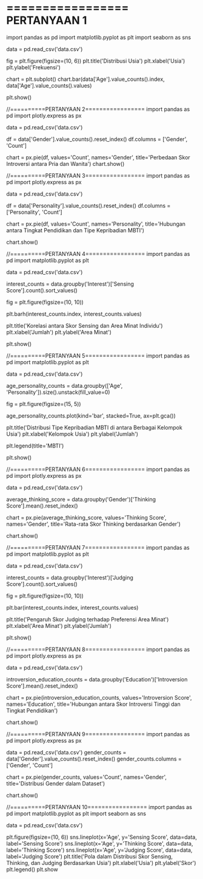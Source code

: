 =================
PERTANYAAN 1
=================

import pandas as pd
import matplotlib.pyplot as plt
import seaborn as sns

data = pd.read_csv('data.csv')

fig = plt.figure(figsize=(10, 6))
plt.title('Distribusi Usia')
plt.xlabel('Usia')
plt.ylabel('Frekuensi')

chart = plt.subplot()
chart.bar(data['Age'].value_counts().index, data['Age'].value_counts().values)

plt.show()

//==========PERTANYAAN 2=================
import pandas as pd
import plotly.express as px

data = pd.read_csv('data.csv')

df = data['Gender'].value_counts().reset_index()
df.columns = ['Gender', 'Count']

chart = px.pie(df, values='Count', names='Gender', title='Perbedaan Skor Introversi antara Pria dan Wanita')
chart.show()

//==========PERTANYAAN 3=================
import pandas as pd
import plotly.express as px

data = pd.read_csv('data.csv')

df = data['Personality'].value_counts().reset_index()
df.columns = ['Personality', 'Count']

chart = px.pie(df, values='Count', names='Personality', title='Hubungan antara Tingkat Pendidikan dan Tipe Kepribadian MBTI')

chart.show()

//==========PERTANYAAN 4=================
import pandas as pd
import matplotlib.pyplot as plt

data = pd.read_csv('data.csv')

interest_counts = data.groupby('Interest')['Sensing Score'].count().sort_values()

fig = plt.figure(figsize=(10, 10))

plt.barh(interest_counts.index, interest_counts.values)

plt.title('Korelasi antara Skor Sensing dan Area Minat Individu')
plt.xlabel('Jumlah')
plt.ylabel('Area Minat')

plt.show()


//==========PERTANYAAN 5=================
import pandas as pd
import matplotlib.pyplot as plt

data = pd.read_csv('data.csv')

age_personality_counts = data.groupby(['Age', 'Personality']).size().unstack(fill_value=0)

fig = plt.figure(figsize=(15, 5))

age_personality_counts.plot(kind='bar', stacked=True, ax=plt.gca())

plt.title('Distribusi Tipe Kepribadian MBTI di antara Berbagai Kelompok Usia')
plt.xlabel('Kelompok Usia')
plt.ylabel('Jumlah')

plt.legend(title='MBTI')

plt.show()


//==========PERTANYAAN 6=================
import pandas as pd
import plotly.express as px

data = pd.read_csv('data.csv')

average_thinking_score = data.groupby('Gender')['Thinking Score'].mean().reset_index()

chart = px.pie(average_thinking_score, values='Thinking Score', names='Gender', title='Rata-rata Skor Thinking berdasarkan Gender')

chart.show()


//==========PERTANYAAN 7=================
import pandas as pd
import matplotlib.pyplot as plt

data = pd.read_csv('data.csv')

interest_counts = data.groupby('Interest')['Judging Score'].count().sort_values()

fig = plt.figure(figsize=(10, 10))

plt.bar(interest_counts.index, interest_counts.values)

plt.title('Pengaruh Skor Judging terhadap Preferensi Area Minat')
plt.xlabel('Area Minat')
plt.ylabel('Jumlah')

plt.show()


//==========PERTANYAAN 8=================
import pandas as pd
import plotly.express as px

data = pd.read_csv('data.csv')

introversion_education_counts = data.groupby('Education')['Introversion Score'].mean().reset_index()

chart = px.pie(introversion_education_counts, values='Introversion Score', names='Education', title='Hubungan antara Skor Introversi Tinggi dan Tingkat Pendidikan')

chart.show()


//==========PERTANYAAN 9=================
import pandas as pd
import plotly.express as px

data = pd.read_csv('data.csv')
gender_counts = data['Gender'].value_counts().reset_index()
gender_counts.columns = ['Gender', 'Count']

chart = px.pie(gender_counts, values='Count', names='Gender', title='Distribusi Gender dalam Dataset')

chart.show()

//==========PERTANYAAN 10=================
import pandas as pd
import matplotlib.pyplot as plt
import seaborn as sns

data = pd.read_csv('data.csv')

plt.figure(figsize=(10, 6))
sns.lineplot(x='Age', y='Sensing Score', data=data, label='Sensing Score')
sns.lineplot(x='Age', y='Thinking Score', data=data, label='Thinking Score')
sns.lineplot(x='Age', y='Judging Score', data=data, label='Judging Score')
plt.title('Pola dalam Distribusi Skor Sensing, Thinking, dan Judging Berdasarkan Usia')
plt.xlabel('Usia')
plt.ylabel('Skor')
plt.legend()
plt.show
